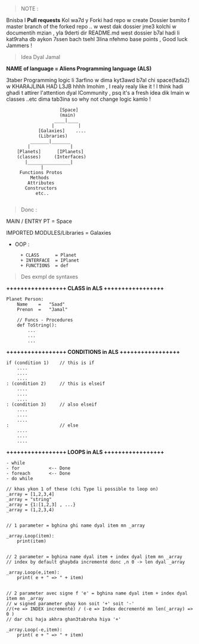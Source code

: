 > NOTE :

Bnisba l **Pull requests** Kol wa7d y Forki had repo w create Dossier bsmito f master branch of the forked repo  .. w west dak dossier jme3 kolchi w documentih mzian , yla 9derti dir README.md west dossier b7al hadi li kat9raha db aykon 7ssen bach tsehl 3lina nfehmo base points , Good luck Jammers !


> Idea Dyal Jamal


**NAME of language =  Aliens Programming language (ALS)**


3taber Programming logic li 3arfino w dima kyt3awd b7al chi space(fada2)
w KHARAJLINA HAD L3JB hhhh lmohim , I realy realy like it !
I think hadi ghadi t attirer l'attention dyal lCommunity , psq it's a fresh idea
dik lmain w classes ..etc dima tab3ina so why not change logic kamlo  !


```
                    [Space]
                    (main)
                  ____|____
                 |         |
            [Galaxies]    ....
            (Libraries)
         _______|_______
        |               |
    [Planets]      [IPlanets]
    (classes)     (Interfaces)
       |________________|
             |
     Functions Protos
         Methods
        Attributes
       Constructors
           etc..
			
```
   
   

   
> Donc :


MAIN / ENTRY PT 			= Space

IMPORTED MODULES/Libraries 	= Galaxies

- OOP :
	
		+ CLASS      = Planet
		+ INTERFACE  = IPlanet
		+ FUNCTIONS  = def




> Des exmpl de syntaxes 


**+++++++++++++++++ CLASS in ALS +++++++++++++++++**

```
Planet Person:
	Name 	= 	"Saad"
	Prenon 	=	"Jamal"

	// Funcs - Procedures
	def ToString():
		...
		...
		...	
```

**+++++++++++++++++ CONDITIONS in ALS +++++++++++++++++**
		
	if (condition 1) 	// this is if 
		....
		....
		....
	: (condition 2)		// this is elseif
		....
		....
		....
	: (condition 3)		// also elseif
		....
		....
		....
	:					// else
		....
		....
		....
	

**+++++++++++++++++ LOOPS in ALS +++++++++++++++++**

	- while
	- for			<-- Done
	- foreach		<-- Done
	- do while
	
	// khas ykon 1 of these (chi Type li possible to loop on)
	_array = [1,2,3,4]
	_array = "string"
	_array = {1:[1,2,3] , ...}
	_array = (1,2,3,4)
	
	
	// 1 parameter = bghina ghi name dyal item mn _array
	
	_array.Loop(item):
		print(item)
		
		
	// 2 parameter = bghina name dyal item + index dyal item mn _array
	// index by default ghaybda incrementé donc ,n 0 -> len dyal _array
	
	_array.Loop(e,item):
		print( e + " => " + item)


	// 2 parameter avec signe f 'e' = bghina name dyal item + index dyal item mn _array
	// w signed parameter ghay kon soit '+' soit '-'  
	//(+e => INDEX incrementé) / (-e => Index decrementé mn len(_array) => 0 )
	// dar chi haja akhra ghan3tabroha hiya '+'
	
	_array.Loop(-e,item):
		print( e + " => " + item)







